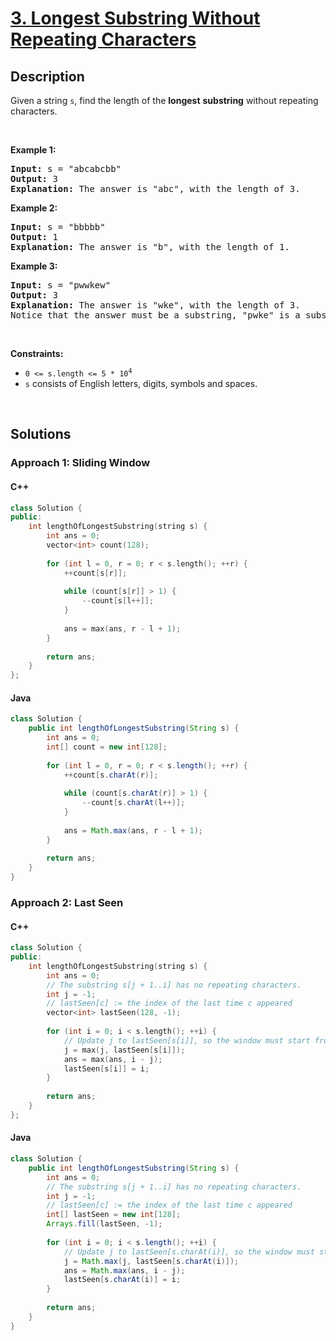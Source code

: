 # [3. Longest Substring Without Repeating Characters](https://leetcode.com/problems/longest-substring-without-repeating-characters)

## Description

<p>Given a string <code>s</code>, find the length of the <strong>longest</strong> <span data-keyword="substring-nonempty"><strong>substring</strong></span> without repeating characters.</p>

<p>&nbsp;</p>
<p><strong class="example">Example 1:</strong></p>

<pre>
<strong>Input:</strong> s = &quot;abcabcbb&quot;
<strong>Output:</strong> 3
<strong>Explanation:</strong> The answer is &quot;abc&quot;, with the length of 3.
</pre>

<p><strong class="example">Example 2:</strong></p>

<pre>
<strong>Input:</strong> s = &quot;bbbbb&quot;
<strong>Output:</strong> 1
<strong>Explanation:</strong> The answer is &quot;b&quot;, with the length of 1.
</pre>

<p><strong class="example">Example 3:</strong></p>

<pre>
<strong>Input:</strong> s = &quot;pwwkew&quot;
<strong>Output:</strong> 3
<strong>Explanation:</strong> The answer is &quot;wke&quot;, with the length of 3.
Notice that the answer must be a substring, &quot;pwke&quot; is a subsequence and not a substring.
</pre>

<p>&nbsp;</p>
<p><strong>Constraints:</strong></p>

<ul>
    <li><code>0 &lt;= s.length &lt;= 5 * 10<sup>4</sup></code></li>
    <li><code>s</code> consists of English letters, digits, symbols and spaces.</li>
</ul>
<p>&nbsp;</p>

## Solutions

### **Approach 1: Sliding Window**

<!-- tabs:start -->

#### C++

```cpp
class Solution {
public:
    int lengthOfLongestSubstring(string s) {
        int ans = 0;
        vector<int> count(128);
        
        for (int l = 0, r = 0; r < s.length(); ++r) {
            ++count[s[r]];
            
            while (count[s[r]] > 1) {
                --count[s[l++]];
            }
            
            ans = max(ans, r - l + 1);
        }
        
        return ans;
    }
};
```

#### Java

```java
class Solution {
    public int lengthOfLongestSubstring(String s) {
        int ans = 0;
        int[] count = new int[128];
        
        for (int l = 0, r = 0; r < s.length(); ++r) {
            ++count[s.charAt(r)];
            
            while (count[s.charAt(r)] > 1) {
                --count[s.charAt(l++)];
            }
            
            ans = Math.max(ans, r - l + 1);
        }
        
        return ans;
    }
}
```

<!-- tabs:end -->

### **Approach 2: Last Seen**

<!-- tabs:start -->

#### C++

```cpp
class Solution {
public:
    int lengthOfLongestSubstring(string s) {
        int ans = 0;
        // The substring s[j + 1..i] has no repeating characters.
        int j = -1;
        // lastSeen[c] := the index of the last time c appeared
        vector<int> lastSeen(128, -1);
        
        for (int i = 0; i < s.length(); ++i) {
            // Update j to lastSeen[s[i]], so the window must start from j + 1.
            j = max(j, lastSeen[s[i]]);
            ans = max(ans, i - j);
            lastSeen[s[i]] = i;
        }
        
        return ans;
    }
};
```

#### Java

```java
class Solution {
    public int lengthOfLongestSubstring(String s) {
        int ans = 0;
        // The substring s[j + 1..i] has no repeating characters.
        int j = -1;
        // lastSeen[c] := the index of the last time c appeared
        int[] lastSeen = new int[128];
        Arrays.fill(lastSeen, -1);
        
        for (int i = 0; i < s.length(); ++i) {
            // Update j to lastSeen[s.charAt(i)], so the window must start from j + 1.
            j = Math.max(j, lastSeen[s.charAt(i)]);
            ans = Math.max(ans, i - j);
            lastSeen[s.charAt(i)] = i;
        }
        
        return ans;
    }
}
```

<!-- tabs:end -->
